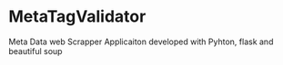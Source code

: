 # MetaTagValidator
Meta Data web Scrapper
Applicaiton developed with Pyhton, flask and beautiful soup
